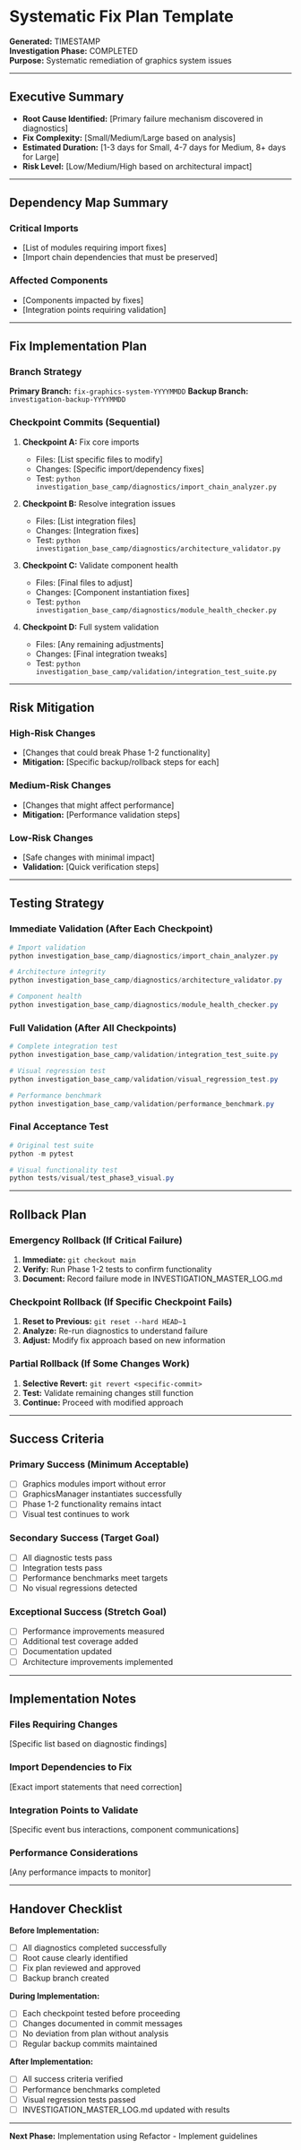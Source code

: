 # Systematic Fix Plan Template
**Generated:** TIMESTAMP  
**Investigation Phase:** COMPLETED  
**Purpose:** Systematic remediation of graphics system issues

---

## Executive Summary
- **Root Cause Identified:** [Primary failure mechanism discovered in diagnostics]
- **Fix Complexity:** [Small/Medium/Large based on analysis]
- **Estimated Duration:** [1-3 days for Small, 4-7 days for Medium, 8+ days for Large]
- **Risk Level:** [Low/Medium/High based on architectural impact]

---

## Dependency Map Summary
### Critical Imports
- [List of modules requiring import fixes]
- [Import chain dependencies that must be preserved]

### Affected Components
- [Components impacted by fixes]
- [Integration points requiring validation]

---

## Fix Implementation Plan

### Branch Strategy
**Primary Branch:** `fix-graphics-system-YYYYMMDD`
**Backup Branch:** `investigation-backup-YYYYMMDD`

### Checkpoint Commits (Sequential)
1. **Checkpoint A:** Fix core imports
   - Files: [List specific files to modify]
   - Changes: [Specific import/dependency fixes]
   - Test: `python investigation_base_camp/diagnostics/import_chain_analyzer.py`
   
2. **Checkpoint B:** Resolve integration issues  
   - Files: [List integration files]
   - Changes: [Integration fixes]
   - Test: `python investigation_base_camp/diagnostics/architecture_validator.py`
   
3. **Checkpoint C:** Validate component health
   - Files: [Final files to adjust]
   - Changes: [Component instantiation fixes]
   - Test: `python investigation_base_camp/diagnostics/module_health_checker.py`

4. **Checkpoint D:** Full system validation
   - Files: [Any remaining adjustments]
   - Changes: [Final integration tweaks]
   - Test: `python investigation_base_camp/validation/integration_test_suite.py`

---

## Risk Mitigation

### High-Risk Changes
- [Changes that could break Phase 1-2 functionality]
- **Mitigation:** [Specific backup/rollback steps for each]

### Medium-Risk Changes  
- [Changes that might affect performance]
- **Mitigation:** [Performance validation steps]

### Low-Risk Changes
- [Safe changes with minimal impact]
- **Validation:** [Quick verification steps]

---

## Testing Strategy

### Immediate Validation (After Each Checkpoint)
```powershell
# Import validation
python investigation_base_camp/diagnostics/import_chain_analyzer.py

# Architecture integrity
python investigation_base_camp/diagnostics/architecture_validator.py

# Component health  
python investigation_base_camp/diagnostics/module_health_checker.py
```

### Full Validation (After All Checkpoints)
```powershell
# Complete integration test
python investigation_base_camp/validation/integration_test_suite.py

# Visual regression test
python investigation_base_camp/validation/visual_regression_test.py

# Performance benchmark
python investigation_base_camp/validation/performance_benchmark.py
```

### Final Acceptance Test
```powershell
# Original test suite
python -m pytest

# Visual functionality test
python tests/visual/test_phase3_visual.py
```

---

## Rollback Plan

### Emergency Rollback (If Critical Failure)
1. **Immediate:** `git checkout main`
2. **Verify:** Run Phase 1-2 tests to confirm functionality
3. **Document:** Record failure mode in INVESTIGATION_MASTER_LOG.md

### Checkpoint Rollback (If Specific Checkpoint Fails)
1. **Reset to Previous:** `git reset --hard HEAD~1`
2. **Analyze:** Re-run diagnostics to understand failure
3. **Adjust:** Modify fix approach based on new information

### Partial Rollback (If Some Changes Work)
1. **Selective Revert:** `git revert <specific-commit>`
2. **Test:** Validate remaining changes still function
3. **Continue:** Proceed with modified approach

---

## Success Criteria

### Primary Success (Minimum Acceptable)
- [ ] Graphics modules import without error
- [ ] GraphicsManager instantiates successfully  
- [ ] Phase 1-2 functionality remains intact
- [ ] Visual test continues to work

### Secondary Success (Target Goal)
- [ ] All diagnostic tests pass
- [ ] Integration tests pass
- [ ] Performance benchmarks meet targets
- [ ] No visual regressions detected

### Exceptional Success (Stretch Goal)
- [ ] Performance improvements measured
- [ ] Additional test coverage added
- [ ] Documentation updated
- [ ] Architecture improvements implemented

---

## Implementation Notes

### Files Requiring Changes
[Specific list based on diagnostic findings]

### Import Dependencies to Fix
[Exact import statements that need correction]

### Integration Points to Validate
[Specific event bus interactions, component communications]

### Performance Considerations
[Any performance impacts to monitor]

---

## Handover Checklist

**Before Implementation:**
- [ ] All diagnostics completed successfully
- [ ] Root cause clearly identified
- [ ] Fix plan reviewed and approved
- [ ] Backup branch created

**During Implementation:**
- [ ] Each checkpoint tested before proceeding
- [ ] Changes documented in commit messages
- [ ] No deviation from plan without analysis
- [ ] Regular backup commits maintained

**After Implementation:**
- [ ] All success criteria verified
- [ ] Performance benchmarks completed
- [ ] Visual regression tests passed
- [ ] INVESTIGATION_MASTER_LOG.md updated with results

---

**Next Phase:** Implementation using Refactor - Implement guidelines